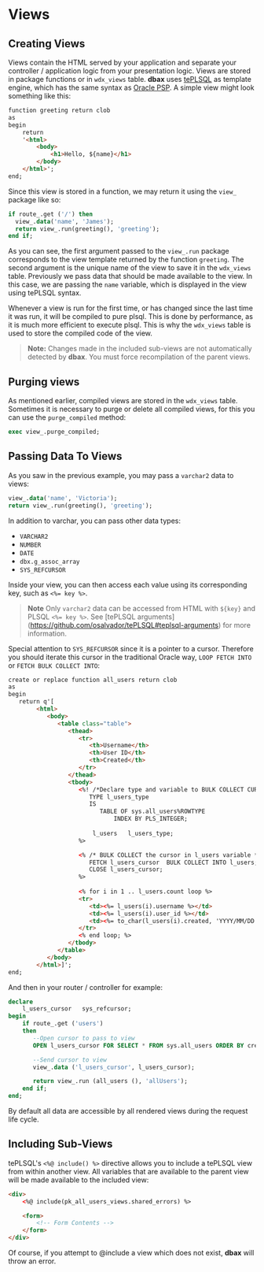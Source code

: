 # Views

## Creating Views

Views contain the HTML served by your application and separate your controller / application logic from your presentation logic. Views are stored in package functions or in `wdx_views` table. **dbax** uses [tePLSQL](https://github.com/osalvador/tePLSQL) as template engine, which has the same syntax as [Oracle PSP](http://docs.oracle.com/cd/E11882_01/appdev.112/e41502/adfns_psp.htm#ADFNS016). A simple view might look something like this:

```html
function greeting return clob
as
begin
	return
	'<html>
	    <body>
	        <h1>Hello, ${name}</h1>
	    </body>
	</html>';
end;

```

Since this view is stored in a function, we may return it using the `view_` package like so:

```sql 
if route_.get ('/') then
  view_.data('name', 'James');
  return view_.run(greeting(), 'greeting');
end if;
```

As you can see, the first argument passed to the `view_.run` package corresponds to the view template returned by the function `greeting`. The second argument is the unique name of the view to save it in the `wdx_views` table. Previously we pass data that should be made available to the view. In this case, we are passing the `name` variable, which is displayed in the view using tePLSQL syntax.

Whenever a view is run for the first time, or has changed since the last time it was run, it will be compiled to pure plsql. This is done by performance, as it is much more efficient to execute plsql. This is why the `wdx_views` table is used to store the compiled code of the view.


> **Note:** Changes made in the included sub-views are not automatically detected by **dbax**. You must force recompilation of the parent views.


## Purging views

As mentioned earlier, compiled views are stored in the `wdx_views` table. Sometimes it is necessary to purge or delete all compiled views, for this you can use the `purge_compiled` method:

```sql
exec view_.purge_compiled;
```

## Passing Data To Views

As you saw in the previous example, you may pass a `varchar2` data to views:

```sql
view_.data('name', 'Victoria');
return view_.run(greeting(), 'greeting');
```

In addition to varchar, you can pass other data types:
- `VARCHAR2`
- `NUMBER`
- `DATE`
- `dbx.g_assoc_array`
- `SYS_REFCURSOR`

Inside your view, you can then access each value using its corresponding key, such as `<%= key %>`. 

> **Note** Only `varchar2` data can be accessed from HTML with `${key}` and PLSQL `<%= key %>`. See [tePLSQL arguments] (https://github.com/osalvador/tePLSQL#teplsql-arguments) for more information. 

Special attention to `SYS_REFCURSOR` since it is a pointer to a cursor. Therefore you should iterate this cursor in the traditional Oracle way, `LOOP FETCH INTO` or `FETCH BULK COLLECT INTO`:

```html
create or replace function all_users return clob
as
begin
   return q'[
        <html>
           <body>
              <table class="table">
                 <thead>
                    <tr>
                       <th>Username</th>
                       <th>User ID</th>
                       <th>Created</th>
                    </tr>
                 </thead>
                 <tbody>
                    <%! /*Declare type and variable to BULK COLLECT CURSOR */
                       TYPE l_users_type
                       IS
                          TABLE OF sys.all_users%ROWTYPE
                              INDEX BY PLS_INTEGER;
                        
                        l_users   l_users_type;
                    %>

                    <% /* BULK COLLECT the cursor in l_users variable */
                       FETCH l_users_cursor  BULK COLLECT INTO l_users; 
                       CLOSE l_users_cursor;
                    %>
                    
                    <% for i in 1 .. l_users.count loop %>
                    <tr>
                       <td><%= l_users(i).username %></td>
                       <td><%= l_users(i).user_id %></td>
                       <td><%= to_char(l_users(i).created, 'YYYY/MM/DD hh24:mi') %></td>
                    </tr>
                    <% end loop; %>
                 </tbody>
              </table>
           </body>
        </html>]';
end;
```

And then in your router / controller for example: 

```sql 
declare
	l_users_cursor   sys_refcursor;
begin
    if route_.get ('users')
    then
       --Open cursor to pass to view
       OPEN l_users_cursor FOR SELECT * FROM sys.all_users ORDER BY created DESC;

       --Send cursor to view
       view_.data ('l_users_cursor', l_users_cursor);

       return view_.run (all_users (), 'allUsers');
    end if;
end;
```

By default all data are accessible by all rendered views during the request life cycle.


## Including Sub-Views

tePLSQL's `<%@ include() %>` directive allows you to include a tePLSQL view from within another view. All variables that are available to the parent view will be made available to the included view:

```html
<div>
    <%@ include(pk_all_users_views.shared_errors) %>

    <form>
        <!-- Form Contents -->
    </form>
</div>
```


Of course, if you attempt to @include a view which does not exist, **dbax** will throw an error. 